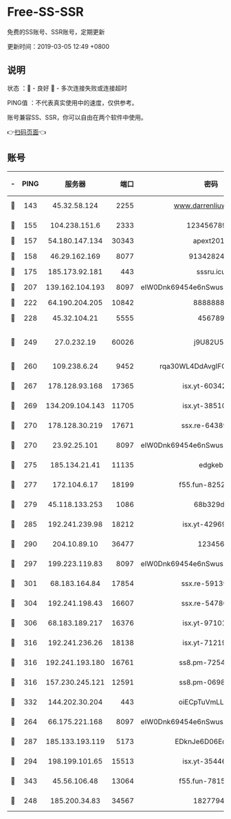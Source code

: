 # Free-SS-SSR

免费的SS账号、SSR账号，定期更新

更新时间：2019-03-05 12:49 +0800

## 说明

状态     ：🙂 - 良好 🙁 - 多次连接失败或连接超时

PING值   ：不代表真实使用中的速度，仅供参考。

账号兼容SS、SSR，你可以自由在两个软件中使用。

👉[扫码页面](https://liesauer.github.io/free-ss-ssr.github.io/)👈

## 账号

|-|PING|服务器|端口|密码|加密方式|区域|
|:----:|:----:|:-----:|-----:|:----:|:----:|:----:|
|🙂|143|45.32.58.124|2255|www.darrenliuwei.com|aes-256-cfb|JP|
|🙂|155|104.238.151.6|2333|12345678900|aes-256-cfb|JP|
|🙂|157|54.180.147.134|30343|apext2019|chacha20|KR|
|🙂|158|46.29.162.169|8077|9134282479|aes-256-cfb|RU|
|🙂|175|185.173.92.181|443|sssru.icu|rc4-md5|RU|
|🙂|207|139.162.104.193|8097|eIW0Dnk69454e6nSwuspv9DmS201tQ0D|aes-256-cfb|JP|
|🙂|222|64.190.204.205|10842|88888888|rc4-md5|US|
|🙂|228|45.32.104.21|5555|456789|aes-256-cfb|SG|
|🙂|249|27.0.232.19|60026|j9U82U53|xchacha20-ietf-poly1305|HK|
|🙂|260|109.238.6.24|9452|rqa30WL4DdAvgIFG6Fs3znzTa|aes-256-cfb|FR|
|🙂|267|178.128.93.168|17365|isx.yt-60342023|aes-256-cfb|SG|
|🙂|269|134.209.104.143|11705|isx.yt-38510096|aes-256-cfb|SG|
|🙂|270|178.128.30.219|17671|ssx.re-64389778|aes-256-cfb|SG|
|🙂|270|23.92.25.101|8097|eIW0Dnk69454e6nSwuspv9DmS201tQ0D|aes-256-cfb|US|
|🙂|275|185.134.21.41|11135|edgkeb|aes-256-cfb|GB|
|🙂|277|172.104.6.17|18199|f55.fun-82524174|aes-256-cfb|US|
|🙂|279|45.118.133.253|1086|68b329da|aes-256-cfb|SG|
|🙂|285|192.241.239.98|18212|isx.yt-42969531|aes-256-cfb|US|
|🙂|290|204.10.89.10|36477|123456|aes-256-cfb|US|
|🙂|297|199.223.119.83|8097|eIW0Dnk69454e6nSwuspv9DmS201tQ0D|aes-256-cfb|US|
|🙂|301|68.183.164.84|17854|ssx.re-59139311|aes-256-cfb|US|
|🙂|304|192.241.198.43|16607|ssx.re-54780207|aes-256-cfb|US|
|🙂|306|68.183.189.217|16376|isx.yt-97101614|aes-256-cfb|SG|
|🙂|316|192.241.236.26|18138|isx.yt-71219423|aes-256-cfb|US|
|🙂|316|192.241.193.180|16761|ss8.pm-72545882|aes-256-cfb|US|
|🙂|316|157.230.245.121|12591|ss8.pm-06983018|aes-256-cfb|SG|
|🙂|332|144.202.30.204|443|oiECpTuVmLLxk4Ts|aes-256-cfb|US|
|🙂|264|66.175.221.168|8097|eIW0Dnk69454e6nSwuspv9DmS201tQ0D|aes-256-cfb|US|
|🙂|287|185.133.193.119|5173|EDknJe6D06EoWDaw|aes-256-cfb|US|
|🙂|294|198.199.101.65|15513|isx.yt-35446579|aes-256-cfb|US|
|🙂|343|45.56.106.48|13064|f55.fun-78155284|aes-256-cfb|US|
|🙁|248|185.200.34.83|34567|18277940|aes-256-cfb|US|
